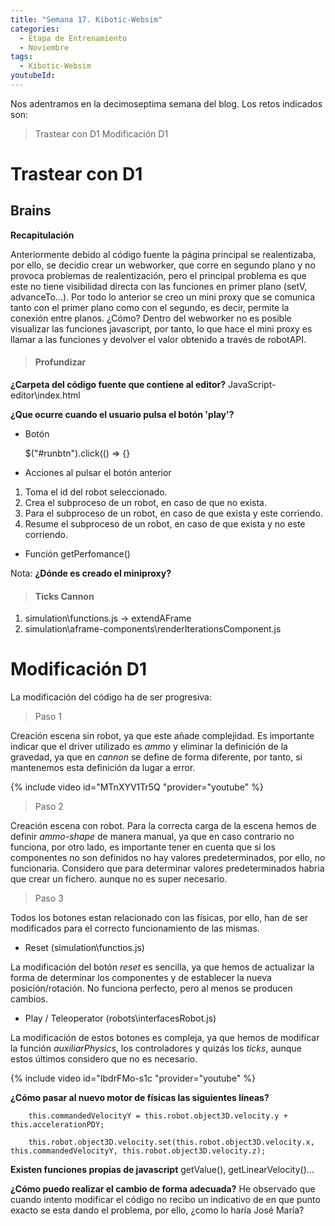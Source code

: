 ```yaml
---
title: "Semana 17. Kibotic-Websim"
categories:
  - Etapa de Entrenamiento
  - Noviembre
tags:
  - Kibotic-Websim
youtubeId: 
---
```



Nos adentramos en la decimoseptima semana del blog. Los retos indicados son:

> Trastear con D1 
> Modificación D1 

# Trastear con D1

## Brains

**Recapitulación**

Anteriormente debido al código fuente la página principal se realentizaba, por ello, se decidio crear un webworker, que corre en segundo plano y no provoca problemas de realentización, pero el principal problema es que este no tiene visibilidad directa con las funciones en primer plano (setV, advanceTo...). Por todo lo anterior se creo un mini proxy que se comunica tanto con el primer plano como con el segundo, es decir, permite la conexión entre planos. ¿Cómo? Dentro del webworker no es posible visualizar las funciones javascript, por tanto, lo que hace el mini proxy es llamar a las funciones y devolver el valor obtenido a través de robotAPI.

> #### Profundizar 

**¿Carpeta del código fuente que contiene al editor?** 
JavaScript-editor\index.html

**¿Que ocurre cuando el usuario pulsa el botón 'play'?**

* Botón

  $("#runbtn").click(() => {}

* Acciones al pulsar el botón anterior

1. Toma el id del robot seleccionado.
2. Crea el subproceso de un robot, en caso de que no exista.
3. Para el subproceso de un robot, en caso de que exista y este corriendo. 
4. Resume el subproceso de un robot, en caso de que exista y no este corriendo. 

* Función getPerfomance()

Nota: **¿Dónde es creado el miniproxy?**

> #### Ticks Cannon 

1. simulation\functions.js -> extendAFrame 
2. simulation\aframe-components\renderIterationsComponent.js 


# Modificación D1

La modificación del código ha de ser progresiva:

> Paso 1

Creación escena sin robot, ya que este añade complejidad. Es importante indicar que el driver utilizado es *ammo* y eliminar la definición de la gravedad, ya que en *cannon* se define de forma diferente, por tanto, si mantenemos esta definición da lugar a error. 

{% include video id="MTnXYV1Tr5Q "provider="youtube" %}

> Paso 2

Creación escena con robot. Para la correcta carga de la escena hemos de definir *ammo-shape* de manera manual, ya que en caso contrario no funciona, por otro lado, es importante tener en cuenta que si los componentes no son definidos no hay valores predeterminados, por ello, no funcionaria. Considero que para determinar valores predeterminados habria que crear un fichero. aunque no es super necesario. 

> Paso 3 

Todos los botones estan relacionado con las físicas, por ello, han de ser modificados para el correcto funcionamiento de las mismas. 

- Reset (simulation\functios.js)

La modificación del botón *reset* es sencilla, ya que hemos de actualizar la forma de determinar los componentes y de establecer la nueva posición/rotación. No funciona perfecto, pero al menos se producen cambios.

- Play / Teleoperator (robots\interfacesRobot.js)

La modificación de estos botones es compleja, ya que hemos de modificar la función *auxiliarPhysics*, los controladores y quizás los *ticks*, aunque estos últimos considero que no es necesario. 

{% include video id="IbdrFMo-s1c "provider="youtube" %}

**¿Cómo pasar al nuevo motor de físicas las siguientes líneas?**

        this.commandedVelocityY = this.robot.object3D.velocity.y + this.accelerationPDY;

        this.robot.object3D.velocity.set(this.robot.object3D.velocity.x, this.commandedVelocityY, this.robot.object3D.velocity.z);

**Existen funciones propias de javascript** getValue(), getLinearVelocity()...

**¿Cómo puedo realizar el cambio de forma adecuada?** He observado que cuando intento modificar el código no recibo un indicativo de en que punto exacto se esta dando el problema, por ello, ¿como lo haría José María?















